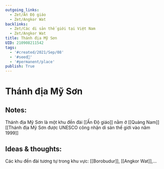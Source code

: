 ```yaml
---
outgoing_links:
  - Zet/Ấn Độ giáo
  - Zet/Angkor Wat
backlinks:
  - Zet/Các di sản thế giới tại Việt Nam
  - Zet/Angkor Wat
title: Thánh địa Mỹ Sơn
UID: 210908211542
tags:
  - '#created/2021/Sep/08'
  - '#seed🥜'
  - '#permanent/place'
publish: True
---
```

# Thánh địa Mỹ Sơn

## Notes:
Thánh địa Mỹ Sơn là một khu đền đài [[Ấn Độ giáo]] nằm ở [[Quảng Nam]]
[[Thánh địa Mỹ Sơn được UNESCO công nhận di sản thế giới vào năm 1999]]

## Ideas & thoughts:
Các khu đền đài tương tự trong khu vực: [[Borobudur]], [[Angkor Wat]],...
